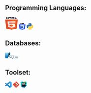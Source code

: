## Programming Languages:
<a href="https://www.w3.org/TR/html5/" title="HTML5"><img src="./icons/html-5.svg" alt="HTML5" width="41px" height="41px"></a>
<a href="https://www.w3.org/TR/CSS/" title="CSS3"><img src="./icons/css-3.svg" alt="CSS3" width="21px" height="21px"></a>
<a href="https://www.python.org/" title="Python"><img src="./icons/python.svg" alt="Python" width="21" height="21"></a>

## Databases:
<a href="https://www.sqlite.org/docs.html" title="SQLite"><img src="./icons/sqlite.svg" alt="SQLite" width="42" height="21"></a>

## Toolset:
<a href="https://code.visualstudio.com/" title="Visual Studio Code"><img src="./icons/visual-studio-code.svg" alt="Visual Studio Code" width="21px" height="21px"></a>
<a href="https://git-scm.com/" title="Git"><img src="./icons/git-icon.svg" alt="Git" width="21px" height="21px"></a>
<a href="https://www.jetbrains.com/webstorm/" title="WebStorm"><img src="./icons/webstorm.svg" alt="WebStorm" width="21px" height="21px"></a>




